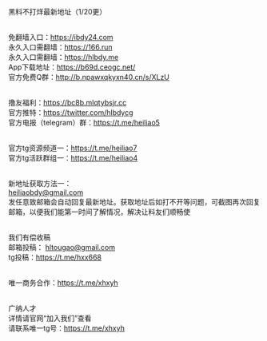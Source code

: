 黑料不打烊最新地址（1/20更）

<br>免翻墙入口：https://ibdy24.com
<br>永久入口需翻墙：https://166.run
<br>永久入口需翻墙：https://hlbdy.me
<br>App下载地址：https://b69d.ceogc.net/
<br>官方免费Q群：http://b.npawxqkyxn40.cn/s/XLzU

<br>撸友福利：https://bc8b.mlqtybsjr.cc
<br>官方推特：https://twitter.com/hlbdycg
<br>官方电报（telegram）群：https://t.me/heiliao5

<br>官方tg资源频道一：https://t.me/heiliao7
<br>官方tg活跃群组一：https://t.me/heiliao4

<br>新地址获取方法一：
<br>heiliaobdy@gmail.com
<br>发任意致邮箱会自动回复最新地址。获取地址后如打不开等问题，可截图再次回复邮箱，以便我们能第一时间了解情况，解决让料友们顺畅使

<br>我们有偿收稿
<br>邮箱投稿： hltougao@gmail.com
<br>tg投稿：https://t.me/hxx668

<br>唯一商务合作：https://t.me/xhxyh

<br>广纳人才
<br>详情请官网“加入我们”查看
<br>请联系唯一tg号：https://t.me/xhxyh


